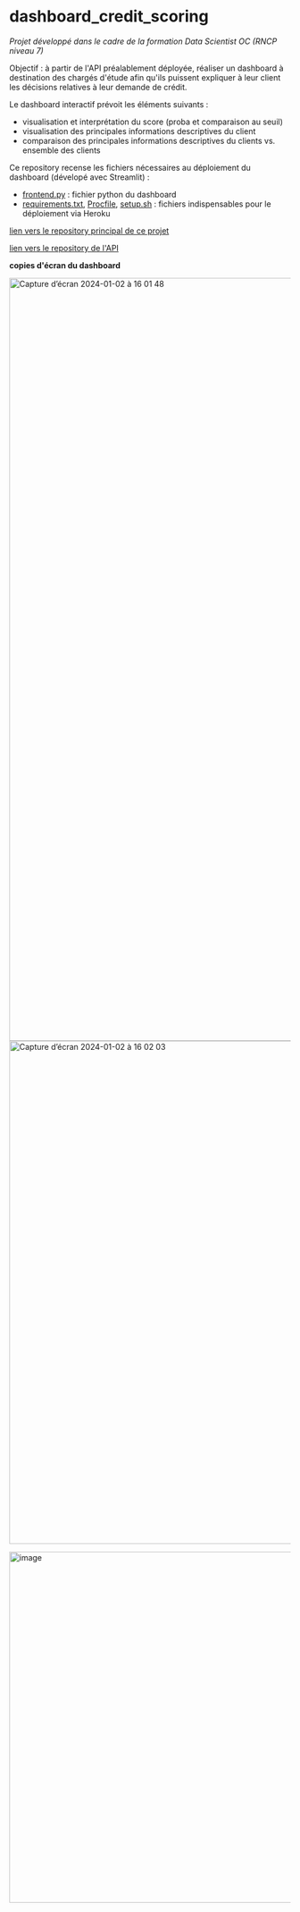# dashboard_credit_scoring
*Projet développé dans le cadre de la formation Data Scientist OC (RNCP niveau 7)*

Objectif : à partir de l'API préalablement déployée, réaliser un dashboard à destination des chargés d'étude afin qu'ils puissent expliquer à leur client les décisions relatives à leur demande de crédit.

Le dashboard interactif prévoit les éléments suivants :
- visualisation et interprétation du score (proba et comparaison au seuil)
- visualisation des principales informations descriptives du client
- comparaison des principales informations descriptives du clients vs. ensemble des clients

Ce repository recense les fichiers nécessaires au déploiement du dashboard (dévelopé avec Streamlit) :
- [frontend.py](frontend.py) : fichier python du dashboard
- [requirements.txt](requirements.txt), [Procfile](Procfile), [setup.sh](setup.sh) : fichiers indispensables pour le déploiement via Heroku

[lien vers le repository principal de ce projet](https://github.com/estellec18/modele_de_scoring)

[lien vers le repository de l'API](https://github.com/estellec18/app_credit_scoring)


**copies d'écran du dashboard**



<p>
    <img align="left" width="1365" alt="Capture d’écran 2024-01-02 à 16 01 48" src="https://github.com/estellec18/dashboard_credit_scoring/assets/126951321/6e8aadee-5672-49ed-a600-75514298f0c0">
    <p>
    <img width="900" alt="Capture d’écran 2024-01-02 à 16 02 03" src="https://github.com/estellec18/dashboard_credit_scoring/assets/126951321/d60553c7-7a8a-4036-a3a6-261b1f930a6b">
    <p>
    <img width="628" alt="image" src="https://github.com/estellec18/dashboard_credit_scoring/assets/126951321/a114e172-4b9c-4860-8a2a-fe105a07791e">
</p>
